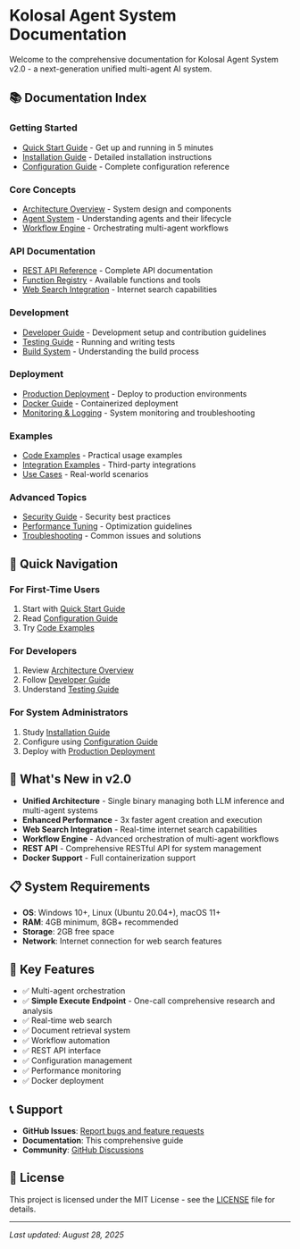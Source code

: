 # Kolosal Agent System Documentation

Welcome to the comprehensive documentation for Kolosal Agent System v2.0 - a next-generation unified multi-agent AI system.

## 📚 Documentation Index

### Getting Started
- [Quick Start Guide](QUICK_START.md) - Get up and running in 5 minutes
- [Installation Guide](INSTALLATION.md) - Detailed installation instructions
- [Configuration Guide](CONFIGURATION.md) - Complete configuration reference

### Core Concepts
- [Architecture Overview](ARCHITECTURE.md) - System design and components
- [Agent System](AGENT_SYSTEM.md) - Understanding agents and their lifecycle
- [Workflow Engine](WORKFLOW_ENGINE.md) - Orchestrating multi-agent workflows

### API Documentation
- [REST API Reference](API_REFERENCE.md) - Complete API documentation
- [Function Registry](FUNCTION_REGISTRY.md) - Available functions and tools
- [Web Search Integration](WEB_SEARCH_INTEGRATION.md) - Internet search capabilities

### Development
- [Developer Guide](DEVELOPER_GUIDE.md) - Development setup and contribution guidelines
- [Testing Guide](TESTING.md) - Running and writing tests
- [Build System](BUILD_SYSTEM.md) - Understanding the build process

### Deployment
- [Production Deployment](DEPLOYMENT.md) - Deploy to production environments
- [Docker Guide](DOCKER.md) - Containerized deployment
- [Monitoring & Logging](MONITORING.md) - System monitoring and troubleshooting

### Examples
- [Code Examples](EXAMPLES.md) - Practical usage examples
- [Integration Examples](INTEGRATIONS.md) - Third-party integrations
- [Use Cases](USE_CASES.md) - Real-world scenarios

### Advanced Topics
- [Security Guide](SECURITY.md) - Security best practices
- [Performance Tuning](PERFORMANCE.md) - Optimization guidelines
- [Troubleshooting](TROUBLESHOOTING.md) - Common issues and solutions

## 📖 Quick Navigation

### For First-Time Users
1. Start with [Quick Start Guide](QUICK_START.md)
2. Read [Configuration Guide](CONFIGURATION.md) 
3. Try [Code Examples](EXAMPLES.md)

### For Developers
1. Review [Architecture Overview](ARCHITECTURE.md)
2. Follow [Developer Guide](DEVELOPER_GUIDE.md)
3. Understand [Testing Guide](TESTING.md)

### For System Administrators
1. Study [Installation Guide](INSTALLATION.md)
2. Configure using [Configuration Guide](CONFIGURATION.md)
3. Deploy with [Production Deployment](DEPLOYMENT.md)

## 🚀 What's New in v2.0

- **Unified Architecture** - Single binary managing both LLM inference and multi-agent systems
- **Enhanced Performance** - 3x faster agent creation and execution
- **Web Search Integration** - Real-time internet search capabilities
- **Workflow Engine** - Advanced orchestration of multi-agent workflows
- **REST API** - Comprehensive RESTful API for system management
- **Docker Support** - Full containerization support

## 📋 System Requirements

- **OS**: Windows 10+, Linux (Ubuntu 20.04+), macOS 11+
- **RAM**: 4GB minimum, 8GB+ recommended
- **Storage**: 2GB free space
- **Network**: Internet connection for web search features

## 🎯 Key Features

- ✅ Multi-agent orchestration
- ✅ **Simple Execute Endpoint** - One-call comprehensive research and analysis
- ✅ Real-time web search
- ✅ Document retrieval system  
- ✅ Workflow automation
- ✅ REST API interface
- ✅ Configuration management
- ✅ Performance monitoring
- ✅ Docker deployment

## 📞 Support

- **GitHub Issues**: [Report bugs and feature requests](https://github.com/kolosalai/kolosal-agent/issues)
- **Documentation**: This comprehensive guide
- **Community**: [GitHub Discussions](https://github.com/kolosalai/kolosal-agent/discussions)

## 📄 License

This project is licensed under the MIT License - see the [LICENSE](../LICENSE) file for details.

---

*Last updated: August 28, 2025*

